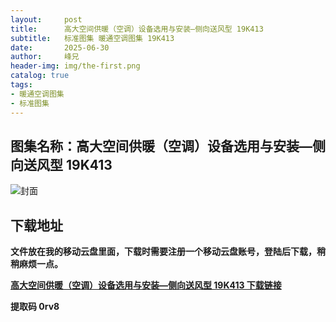 ```yaml
---
layout:     post
title:      高大空间供暖（空调）设备选用与安装—侧向送风型 19K413
subtitle:   标准图集 暖通空调图集 19K413
date:       2025-06-30
author:     峰兄
header-img: img/the-first.png
catalog: true
tags:
- 暖通空调图集
- 标准图集
---
```

## 图集名称：高大空间供暖（空调）设备选用与安装—侧向送风型 19K413
![封面](https://pic1.imgdb.cn/item/6864e7d458cb8da5c888089b.jpg)


## 下载地址 ##
**文件放在我的移动云盘里面，下载时需要注册一个移动云盘账号，登陆后下载，稍稍麻烦一点。**  
  
[**高大空间供暖（空调）设备选用与安装—侧向送风型 19K413 下载链接**](https://caiyun.139.com/w/i/2nQR7rMZfwjhy)


**提取码 0rv8**

